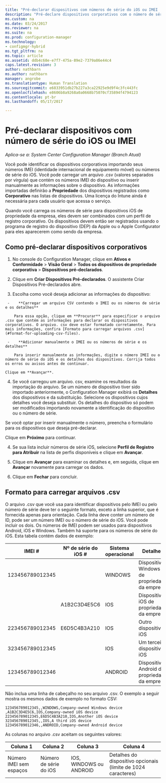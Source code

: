 ```yaml
---
title: "Pré-declarar dispositivos com números de série do iOS ou IMEI | Microsoft Docs"
description: "Pré-declare dispositivos corporativos com o número de série do iOS ou IMEI deles."
ms.custom: na
ms.date: 03/24/2017
ms.reviewer: na
ms.suite: na
ms.prod: configuration-manager
ms.technology:
- configmgr-hybrid
ms.tgt_pltfrm: na
ms.topic: article
ms.assetid: ddb4c68e-e7f7-475a-89e2-7379a86e44c4
caps.latest.revision: 3
author: nathbarn
ms.author: nathbarn
manager: angrobe
ms.translationtype: Human Translation
ms.sourcegitcommit: e6833951db27b227a3ca22925e9d9f4c3fc443fc
ms.openlocfilehash: e8606b8a9268a0a0668b75070cf35894f4794123
ms.contentlocale: pt-br
ms.lasthandoff: 05/17/2017

---
```

# <a name="predeclare-devices-with-imei-or-ios-serial-numbers"></a>Pré-declarar dispositivos com número de série do iOS ou IMEI

*Aplica-se a: System Center Configuration Manager (Branch Atual)*

Você pode identificar os dispositivos corporativos importando seus números IMEI (identidade internacional de equipamento móvel) ou números de série do iOS. Você pode carregar um arquivo .csv (valores separados por vírgula) que contém os números IMEI do dispositivo ou inserir manualmente as informações sobre o dispositivo.  As informações importadas definirão a **Propriedade** dos dispositivos registrados como **Corporativo** nas listas de dispositivos. Uma licença do Intune ainda é necessária para cada usuário que acessa o serviço.  

Quando você carrega os números de série para dispositivos iOS de propriedade da empresa, eles devem ser combinados com um perfil de registro corporativo. Os dispositivos devem então ser registrados usando o programa de registro do dispositivo (DEP) da Apple ou o Apple Configurator para eles aparecerem como sendo da empresa.

## <a name="how-to-predeclare-corporate-owned-devices"></a>Como pré-declarar dispositivos corporativos

1.    No console do Configuration Manager, clique em **Ativos e Conformidade** > **Visão Geral** > **Todos os dispositivos de propriedade corporativa** > **Dispositivos pré-declarados**.

2.  Clique em **Criar Dispositivos Pré-declarados**. O assistente Criar Dispositivos Pré-declarados abre.

3.    Escolha como você deseja adicionar as informações do dispositivo:

     -    **Carregar um arquivo CSV contendo o IMEI ou os números de série e os detalhes**

        Para essa opção, clique em **Procurar** para especificar o arquivo .csv que contém as informações para declarar os dispositivos corporativos. O arquivo. csv deve estar formatado corretamente. Para mais informações, confira [Formato para carregar arquivos .csv](#format-for-uploading-csv-files).

     -    **Adicionar manualmente o IMEI ou os números de série e os detalhes**

        Para inserir manualmente as informações, digite o número IMEI ou o número de série do iOS e os detalhes dos dispositivos. Corrija todos os erros ou avisos antes de continuar.

    Clique em **Avançar**.

4. Se você carregou um arquivo. csv, examine os resultados da importação do arquivo. Se um número de dispositivo tiver sido importado anteriormente, o Configuration Manager exibirá os **Detalhes** dos dispositivos e da substituição. Selecione os dispositivos cujos detalhes você deseja substituir. Os detalhes do dispositivo só podem ser modificados importando novamente a identificação do dispositivo ou o número de série.

  Se você optar por inserir manualmente o número, preencha o formulário para os dispositivos que deseja pré-declarar.

  Clique em **Próximo** para continuar.

4. Se sua lista incluir números de série iOS, selecione **Perfil de Registro para Atribuir** na lista de perfis disponíveis e clique em **Avançar**.

5. Clique em **Avançar** para examinar os detalhes e, em seguida, clique em **Avançar** novamente para carregar os dados.

6. Clique em **Fechar** para concluir.

## <a name="format-for-uploading-csv-files"></a>Formato para carregar arquivos .csv

O arquivo .csv que você usa para identificar dispositivos pelo IMEI ou pelo número de série deve ter o seguinte formato, exceto a linha superior, que é fornecida apenas para orientação. Cada linha deve conter um número de ID, pode ser um número IMEI ou o número de série do iOS. Você pode incluir os dois. Os números de IMEI podem ser usados para dispositivos Android, iOS e Windows. Também há suporte para os números de série do iOS.  Esta tabela contém dados de exemplo:

| IMEI #  | Nº de série do iOS #  | Sistema operacional | Detalhes |
|------------ |---------------|-----|-----|
| 123456789012345    |   | WINDOWS | Dispositivo Windows de propriedade da empresa|
|   | A1B2C3D4E5C6 | IOS |     Dispositivo iOS de propriedade da empresa|
| 223456789012345 | E6D5C4B3A210 |   IOS |     Outro dispositivo iOS|
| 323456789012345 |        |   IOS |     Um terceiro dispositivo iOS|
| 123456789012346 |         |   ANDROID |     Dispositivo Android de propriedade da empresa|

Não inclua uma linha de cabeçalho no seu arquivo .csv. O exemplo a seguir mostra os mesmos dados de exemplo no formato CSV:

```
123456789012345,,WINDOWS,Company-owned Windows device
,A1B2C3D4E5C6,IOS,Company-owned iOS device
223456789012345,E6D5C4B3A210,IOS,Another iOS device
323456789012345,,IOS,A third iOS device
123456789012346,,ANDROID,Company-owned Android device
```

As colunas no arquivo .csv aceitam os seguintes valores:

| Coluna 1 | Coluna 2 | Coluna 3 | Coluna 4 |
|---|---|---|---|
|Número IMEI sem espaços | Número de série do iOS | IOS, WINDOWS ou ANDROID | Detalhes do dispositivo opcionais (limite de 1024 caracteres) |

